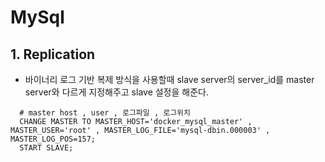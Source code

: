 # MySql
## 1. Replication 
* 바이너리 로그 기반 복제 방식을 사용할때 
slave server의 server_id를 master server와 다르게 지정해주고 slave 설정을 해준다.
```shell
  # master host , user , 로그파일 , 로그위치
  CHANGE MASTER TO MASTER_HOST='docker_mysql_master' , MASTER_USER='root' , MASTER_LOG_FILE='mysql-dbin.000003' , MASTER_LOG_POS=157;
  START SLAVE;
```


